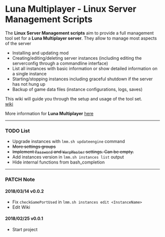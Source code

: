 # Luna Multiplayer - Linux Server Management Scripts
The **Linux Server Management scripts** aim to provide a full management tool set for a **Luna Multiplayer server**. They allow to manage most aspects of the server

  * Installing and updating mod
  * Creating/editing/deleting server instances (including editing the serverconfig through a commandline interface)
  * List all instances with basic information or show detailed information on a single instance
  * Starting/stopping instances including graceful shutdown if the server has not hung up
  * Backup of game data files (instance configurations, logs, saves)

This wiki will guide you through the setup and usage of the tool set.  
[wiki](https://github.com/artnod78/KSP-DMP-Manager/wiki)

More information for **Luna Multiplayer** [here](http://lunamultiplayer.com/)

-------------

### TODO List
* Upgrade instances with ``lmm.sh updateengine`` command
* ~~More settings groups~~
* ~~Implement ``Password`` and ``WarpMaster`` settings. Can be empty.~~
* Add instances version in ``lmm.sh instances list`` output
* Hide internal functions from bash_completion

-------------

### PATCH Note
#### 2018/03/14 v0.0.2
* Fix ``checkGamePortUsed`` in ``lmm.sh instances edit <InstanceName>``
* Edit Wiki
#### 2018/02/25 v0.0.1
* Start project
